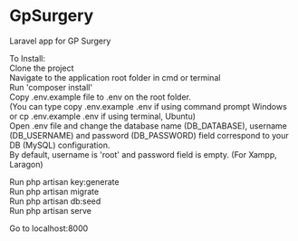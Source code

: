 # GpSurgery
Laravel app for GP Surgery  

To Install:  
Clone the project  
Navigate to the application root folder in cmd or terminal  
Run 'composer install'  
Copy .env.example file to .env on the root folder.   
(You can type copy .env.example .env if using command prompt Windows or cp .env.example .env if using terminal, Ubuntu)  
Open .env file and change the database name (DB_DATABASE), username (DB_USERNAME) and password (DB_PASSWORD) field correspond to your DB (MySQL) configuration.   
By default, username is 'root' and password field is empty. (For Xampp, Laragon)   
  
Run php artisan key:generate  
Run php artisan migrate  
Run php artisan db:seed  
Run php artisan serve  
  
Go to localhost:8000  
  
